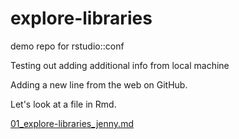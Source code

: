 # explore-libraries
demo repo for rstudio::conf

Testing out adding additional info from local machine

Adding a new line from the web on GitHub.


Let's look at a file in Rmd.

[01_explore-libraries_jenny.md](01_explore-libraries_jenny.md)